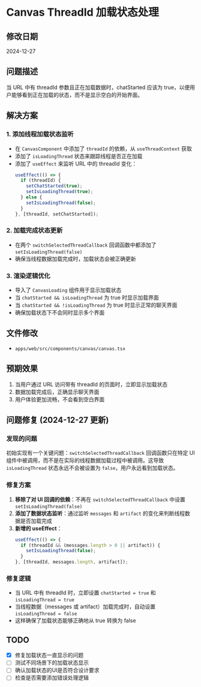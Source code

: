 # Canvas ThreadId 加载状态处理

## 修改日期
2024-12-27

## 问题描述
当 URL 中有 threadId 参数且正在加载数据时，chatStarted 应该为 true，以便用户能够看到正在加载的状态，而不是显示空白的开始界面。

## 解决方案

### 1. 添加线程加载状态监听
- 在 `CanvasComponent` 中添加了 `threadId` 的依赖，从 `useThreadContext` 获取
- 添加了 `isLoadingThread` 状态来跟踪线程是否正在加载
- 添加了 `useEffect` 来监听 URL 中的 threadId 变化：
  ```typescript
  useEffect(() => {
    if (threadId) {
      setChatStarted(true);
      setIsLoadingThread(true);
    } else {
      setIsLoadingThread(false);
    }
  }, [threadId, setChatStarted]);
  ```

### 2. 加载完成状态更新
- 在两个 `switchSelectedThreadCallback` 回调函数中都添加了 `setIsLoadingThread(false)`
- 确保当线程数据加载完成时，加载状态会被正确更新

### 3. 渲染逻辑优化
- 导入了 `CanvasLoading` 组件用于显示加载状态
- 当 `chatStarted && isLoadingThread` 为 true 时显示加载界面
- 当 `chatStarted && !isLoadingThread` 为 true 时显示正常的聊天界面
- 确保加载状态下不会同时显示多个界面

## 文件修改
- `apps/web/src/components/canvas/canvas.tsx`

## 预期效果
1. 当用户通过 URL 访问带有 threadId 的页面时，立即显示加载状态
2. 数据加载完成后，正确显示聊天界面
3. 用户体验更加流畅，不会看到空白界面

## 问题修复 (2024-12-27 更新)

### 发现的问题
初始实现有一个关键问题：`switchSelectedThreadCallback` 回调函数只在特定 UI 组件中被调用，而不是在实际的线程数据加载过程中被调用。这导致 `isLoadingThread` 状态永远不会被设置为 `false`，用户永远看到加载状态。

### 修复方案
1. **移除了对 UI 回调的依赖**：不再在 `switchSelectedThreadCallback` 中设置 `setIsLoadingThread(false)`
2. **添加了数据状态监听**：通过监听 `messages` 和 `artifact` 的变化来判断线程数据是否加载完成
3. **新增的 useEffect**：
   ```typescript
   useEffect(() => {
     if (threadId && (messages.length > 0 || artifact)) {
       setIsLoadingThread(false);
     }
   }, [threadId, messages.length, artifact]);
   ```

### 修复逻辑
- 当 URL 中有 threadId 时，立即设置 `chatStarted = true` 和 `isLoadingThread = true`
- 当线程数据（messages 或 artifact）加载完成时，自动设置 `isLoadingThread = false`
- 这样确保了加载状态能够正确地从 true 转换为 false

## TODO
- [x] 修复加载状态一直显示的问题
- [ ] 测试不同场景下的加载状态显示
- [ ] 确认加载状态的UI是否符合设计要求
- [ ] 检查是否需要添加错误处理逻辑 